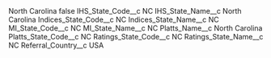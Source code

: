 <?xml version="1.0" encoding="UTF-8"?>
<CustomMetadata xmlns="http://soap.sforce.com/2006/04/metadata" xmlns:xsi="http://www.w3.org/2001/XMLSchema-instance" xmlns:xsd="http://www.w3.org/2001/XMLSchema">
    <label>North Carolina</label>
    <protected>false</protected>
    <values>
        <field>IHS_State_Code__c</field>
        <value xsi:type="xsd:string">NC</value>
    </values>
    <values>
        <field>IHS_State_Name__c</field>
        <value xsi:type="xsd:string">North Carolina</value>
    </values>
    <values>
        <field>Indices_State_Code__c</field>
        <value xsi:type="xsd:string">NC</value>
    </values>
    <values>
        <field>Indices_State_Name__c</field>
        <value xsi:type="xsd:string">NC</value>
    </values>
    <values>
        <field>MI_State_Code__c</field>
        <value xsi:type="xsd:string">NC</value>
    </values>
    <values>
        <field>MI_State_Name__c</field>
        <value xsi:type="xsd:string">NC</value>
    </values>
    <values>
        <field>Platts_Name__c</field>
        <value xsi:type="xsd:string">North Carolina</value>
    </values>
    <values>
        <field>Platts_State_Code__c</field>
        <value xsi:type="xsd:string">NC</value>
    </values>
    <values>
        <field>Ratings_State_Code__c</field>
        <value xsi:type="xsd:string">NC</value>
    </values>
    <values>
        <field>Ratings_State_Name__c</field>
        <value xsi:type="xsd:string">NC</value>
    </values>
    <values>
        <field>Referral_Country__c</field>
        <value xsi:type="xsd:string">USA</value>
    </values>
</CustomMetadata>

